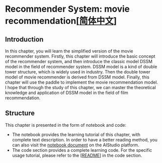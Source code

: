 # Recommender System: movie recommendation[[简体中文](./README.md)]

## Introduction
In this chapter, you will learn the simplified version of the movie recommender system. Firstly, this chapter will introduce the basic concept of the recommender system, and then introduce the classic model DSSM model in the field of recommender system. DSSM model is a kind of double tower structure, which is widely used in industry. Then the double tower model of movie recommender is derived from DSSM model. Finally, this chapter will use the paddle to implement the movie recommendation model. I hope that through the study of this chapter, we can master the theoretical knowledge and application of DSSM model in the field of film recommendation.

## Structure
This chapter is presented in the form of notebook and code:

- The notebook provides the learning tutorial of this chapter, with complete text description. In order to have a better reading method, you can also visit the [notebook document](https://aistudio.baidu.com/aistudio/education/group/info/1297/content) on the AIStudio platform.
- The code section provides a complete learning code. For the specific usage tutorial, please refer to the [[README](./code/README.md)] in the code section.
